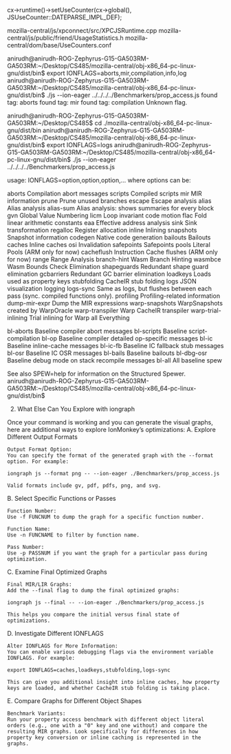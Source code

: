 cx->runtime()->setUseCounter(cx->global(), JSUseCounter::DATEPARSE_IMPL_DEF);

mozilla-central/js/xpconnect/src/XPCJSRuntime.cpp
mozilla-central/js/public/friend/UsageStatistics.h
mozilla-central/dom/base/UseCounters.conf

anirudh@anirudh-ROG-Zephyrus-G15-GA503RM-GA503RM:~/Desktop/CS485/mozilla-central/obj-x86_64-pc-linux-gnu/dist/bin$ export IONFLAGS=aborts,mir,compilation,info,log
anirudh@anirudh-ROG-Zephyrus-G15-GA503RM-GA503RM:~/Desktop/CS485/mozilla-central/obj-x86_64-pc-linux-gnu/dist/bin$ ./js --ion-eager ../../../../Benchmarkers/prop_access.js
found tag: aborts
found tag: mir
found tag: compilation
Unknown flag.

anirudh@anirudh-ROG-Zephyrus-G15-GA503RM-GA503RM:~/Desktop/CS485$ cd ./mozilla-central/obj-x86_64-pc-linux-gnu/dist/bin
anirudh@anirudh-ROG-Zephyrus-G15-GA503RM-GA503RM:~/Desktop/CS485/mozilla-central/obj-x86_64-pc-linux-gnu/dist/bin$ export IONFLAGS=logs
anirudh@anirudh-ROG-Zephyrus-G15-GA503RM-GA503RM:~/Desktop/CS485/mozilla-central/obj-x86_64-pc-linux-gnu/dist/bin$ ./js --ion-eager ../../../../Benchmarkers/prop_access.js

usage: IONFLAGS=option,option,option,... where options can be:

  aborts        Compilation abort messages
  scripts       Compiled scripts
  mir           MIR information
  prune         Prune unused branches
  escape        Escape analysis
  alias         Alias analysis
  alias-sum     Alias analysis: shows summaries for every block
  gvn           Global Value Numbering
  licm          Loop invariant code motion
  flac          Fold linear arithmetic constants
  eaa           Effective address analysis
  sink          Sink transformation
  regalloc      Register allocation
  inline        Inlining
  snapshots     Snapshot information
  codegen       Native code generation
  bailouts      Bailouts
  caches        Inline caches
  osi           Invalidation
  safepoints    Safepoints
  pools         Literal Pools (ARM only for now)
  cacheflush    Instruction Cache flushes (ARM only for now)
  range         Range Analysis
  branch-hint   Wasm Branch Hinting
  wasmbce       Wasm Bounds Check Elimination
  shapeguards   Redundant shape guard elimination
  gcbarriers    Redundant GC barrier elimination
  loadkeys      Loads used as property keys
  stubfolding   CacheIR stub folding
  logs          JSON visualization logging
  logs-sync     Same as logs, but flushes between each pass (sync. compiled functions only).
  profiling     Profiling-related information
  dump-mir-expr Dump the MIR expressions
  warp-snapshots WarpSnapshots created by WarpOracle
  warp-transpiler Warp CacheIR transpiler
  warp-trial-inlining Trial inlining for Warp
  all           Everything

  bl-aborts     Baseline compiler abort messages
  bl-scripts    Baseline script-compilation
  bl-op         Baseline compiler detailed op-specific messages
  bl-ic         Baseline inline-cache messages
  bl-ic-fb      Baseline IC fallback stub messages
  bl-osr        Baseline IC OSR messages
  bl-bails      Baseline bailouts
  bl-dbg-osr    Baseline debug mode on stack recompile messages
  bl-all        All baseline spew

See also SPEW=help for information on the Structured Spewer.
anirudh@anirudh-ROG-Zephyrus-G15-GA503RM-GA503RM:~/Desktop/CS485/mozilla-central/obj-x86_64-pc-linux-gnu/dist/bin$

2. What Else Can You Explore with iongraph

Once your command is working and you can generate the visual graphs, here are additional ways to explore IonMonkey’s optimizations:
A. Explore Different Output Formats

    Output Format Option:
    You can specify the format of the generated graph with the --format option. For example:

    iongraph js --format png -- --ion-eager ./Benchmarkers/prop_access.js

    Valid formats include gv, pdf, pdfs, png, and svg.

B. Select Specific Functions or Passes

    Function Number:
    Use -f FUNCNUM to dump the graph for a specific function number.

    Function Name:
    Use -n FUNCNAME to filter by function name.

    Pass Number:
    Use -p PASSNUM if you want the graph for a particular pass during optimization.

C. Examine Final Optimized Graphs

    Final MIR/LIR Graphs:
    Add the --final flag to dump the final optimized graphs:

    iongraph js --final -- --ion-eager ./Benchmarkers/prop_access.js

    This helps you compare the initial versus final state of optimizations.

D. Investigate Different IONFLAGS

    Alter IONFLAGS for More Information:
    You can enable various debugging flags via the environment variable IONFLAGS. For example:

    export IONFLAGS=caches,loadkeys,stubfolding,logs-sync

    This can give you additional insight into inline caches, how property keys are loaded, and whether CacheIR stub folding is taking place.

E. Compare Graphs for Different Object Shapes

    Benchmark Variants:
    Run your property access benchmark with different object literal orders (e.g., one with a "0" key and one without) and compare the resulting MIR graphs. Look specifically for differences in how property key conversion or inline caching is represented in the graphs.